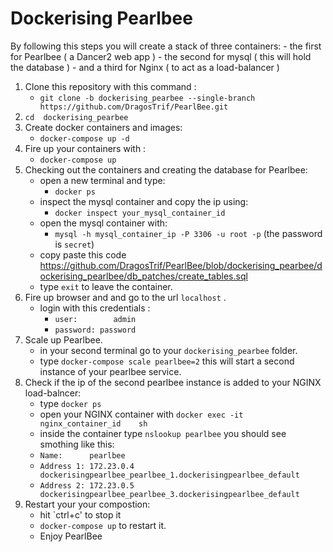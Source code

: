 <h1>Dockerising Pearlbee</h1>
By following this steps you will create a stack of three containers:
- the first for  Pearlbee ( a Dancer2 web app )
- the second for mysql ( this will hold the database )
- and a third for Nginx ( to act as a load-balancer )


1. Clone this repository with this command :
   * `git clone -b dockerising_pearbee --single-branch https://github.com/DragosTrif/PearlBee.git`
2. `cd  dockerising_pearbee`
3. Create docker containers and images:
   * `docker-compose up -d`
4. Fire up your containers with :
   * `docker-compose up`
5. Checking out the containers and creating the database for Pearlbee:
    * open a new terminal and type: 
      * `docker ps`
    * inspect the mysql container and copy the ip using:
      *  `docker inspect your_mysql_container_id` 
    * open the mysql container with:
      * `mysql -h mysql_container_ip -P 3306 -u root -p` (the password is `secret`)
    * copy paste this code https://github.com/DragosTrif/PearlBee/blob/dockerising_pearbee/dockerising_pearlbee/db_patches/create_tables.sql
    * type `exit` to leave the container.     
6. Fire up browser and and go to the url `localhost` .
    * login with this credentials : 
      *    `user:        admin `
      *    `password: password `
7. Scale up Pearlbee.
	* in your second terminal go to your `dockerising_pearbee` folder.
	* type `docker-compose scale pearlbee=2` this will start a second instance of your pearlbee service.
8. Check if the ip of the second pearlbee instance is added to your NGINX load-balncer:
	* type `docker ps`
	* open your NGINX container with `docker exec -it nginx_container_id    sh`
	* inside the container type `nslookup pearlbee` you should see smothing like this:
	 * `Name:      pearlbee`
	 * `Address 1: 172.23.0.4 dockerisingpearlbee_pearlbee_1.dockerisingpearlbee_default`
     * `Address 2: 172.23.0.5 dockerisingpearlbee_pearlbee_3.dockerisingpearlbee_default`
9. Restart your your compostion:
 	* hit `ctrl+c' to stop it
 	* `docker-compose up` to restart it.
 	* Enjoy PearlBee      

     
    